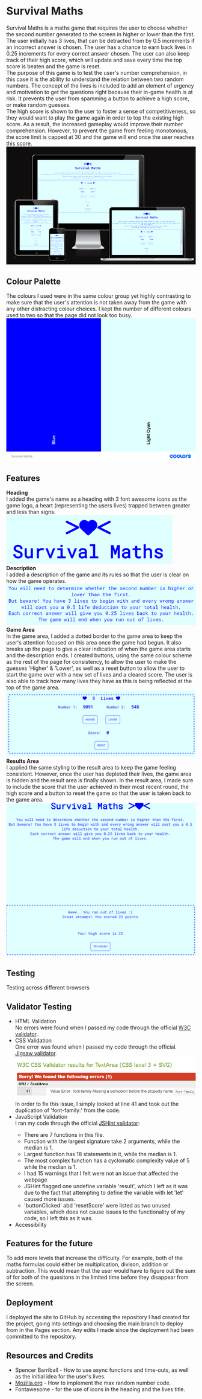 <h1>Survival Maths</h1>
Survival Maths is a maths game that requires the user to choose whether the second number generated to the screen in higher or lower than the first. The user initially has 3 lives, that can be detracted from by 0.5 increments if an incorrect answer is chosen. The user has a chance to earn back lives in 0.25 increments for every correct answer chosen. The user can also keep track of their high score, which will update and save every time the top score is beaten and the game is reset. 
<br>
The purpose of this game is to test the user's number comprehension, in this case it is the ability to understand the relation between two random numbers. The concept of the lives is included to add an element of urgency and motivation to get the questions right because their in-game health is at risk. It prevents the user from spamming a button to achieve a high score, or make random guesses. 
<br>
The high score is shown to the user to foster a sense of competitiveness, so they would want to play the game again in order to top the existing high score. As a result, the increased gameplay would improve their number comprehension. However, to prevent the game from feeling monotonous, the score limit is capped at 30 and the game will end once the user reaches this score.
<br>
<img src="assets/images/multi_device_mock_up.png" alt="Responsive Mockup">
<h2>Colour Palette</h2>
The colours I used were in the same colour group yet highly contrasting to make sure that the user's attention is not taken away from the game with any other distracting colour choices. I kept the number of different colours used to two so that the page did not look too busy. 
<img src="assets/images/colour_palette.png" alt="Colour palette showing blue and light cyan">
<br>
<h2>Features</h2>
<strong>Heading</strong>
<br>
I added the game's name as a heading with 3 font awesome icons as the game logo, a heart (representing the users lives) trapped between greater and less than signs.
<br>
<img src="assets/images/header.png" alt="The text 'Survival Maths' with a greater than sign, a heart and a less than sign next to each other to form a logo">
<br>
<strong>Description</strong>
<br>
I added a description of the game and its rules so that the user is clear on how the game operates.
<img src="assets/images/description.png" alt="Text explaining how the game works">
<br>
<strong>Game Area</strong>
<br>
In the game area, I added a dotted border to the game area to keep the user's attention focused on this area once the game had begun. It also breaks up the page to give a clear indication of when the game area starts and the description ends. I created buttons, using the same colour scheme as the rest of the page for consistency, to allow the user to make the guesses 'Higher' & 'Lower', as well as a reset button to allow the user to start the game over with a new set of lives and a cleared score. The user is also able to track how many lives they have as this is being reflected at the top of the game area.
<br>
<img src="assets/images/game_area.png" alt="A screenshot of the game area">
<br>
<strong>Results Area</strong>
<br>
I applied the same styling to the result area to keep the game feeling consistent. However, once the user has depleted their lives, the game area is hidden and the result area is finally shown. In the result area, I made sure to include the score that the user achieved in their most recent round, the high score and a button to reset the game so that the user is taken back to the game area.
<br>
<img src="assets/images/results.png" alt="A screenshot of the results area that highlights how the game area is now hidden">
<br>
<h2>Testing</h2>
Testing across different browsers
<br>
<h2>Validator Testing</h2>
<ul>
<li>HTML Validation</li>
No errors were found when I passed my code through the official <a href="https://validator.w3.org/nu/?doc=https%3A%2F%2Fcode-institute-org.github.io%2Flove-maths%2F#textarea">W3C validator</a>.
<br>
<li>CSS Validation</li>
One error was found when I passed my code through the official. <a href="https://jigsaw.w3.org/css-validator/#validate_by_input">Jigsaw validator</a>.
<br>
<img src="assets/images/css_validator.png" alt="A screenshot of the CSS validator flagging an unecessary 'font-family' in the styling code">
<br>
In order to fix this issue, I simply looked at line 41 and took out the duplication of 'font-family:' from the code.
<li>JavaScript Validation</li>
I ran my code through the official <a href="https://jshint.com/">JSHint validator</a>:
<ul>
<li>There are 7 functions in this file.</li>
<li>Function with the largest signature take 2 arguments, while the median is 1.</li>
<li>Largest function has 18 statements in it, while the median is 1.</li>
<li>The most complex function has a cyclomatic complexity value of 5 while the median is 1.</li>
<li>I had 15 warnings that I felt were not an issue that affected the webpage</li>
<li>JSHint flagged one undefine variable 'result', which I left as it was due to the fact that attempting to define the variable with let 'let' caused more issues.</li>
<li>'buttonClicked' abd 'resetScore' were listed as two unused variables, which does not cause issues to the functionality of my code, so I left this as it was.</li>
</ul>
<li>Accessibility</li>

</ul>

<h2>Features for the future</h2>

To add more levels that increase the difficulty. For example, both of the maths formulas could either be multiplication, divison, addition or subtraction. This would mean that the user would have to figure out the sum of for both of the quesitons in the limited time before they disappear from the screen.

<h2>Deployment</h2>
I deployed the site to GitHub by accessing the repository I had created for the project, going into settings and choosing the main branch to deploy from in the Pages section. Any edits I made since the deployment had been committed to the repository.

<h2>Resources and Credits</h2>
<ul>
<li>Spencer Barriball - How to use async functions and time-outs, as well as the initial idea for the user's lives.</li> 
<li><a href="https://developer.mozilla.org/en-US/docs/Web/JavaScript/Reference/Global_Objects/Math/random">Mozilla.org</a> - How to implement the max random number code.</li>
<li>Fontawesome - for the use of icons in the heading and the lives title.</li>
</ul>
